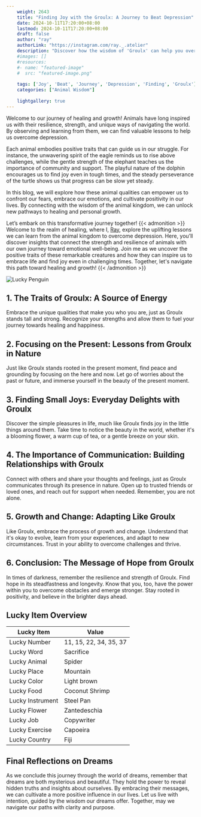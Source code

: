 ```yaml
---
    weight: 2643
    title: "Finding Joy with the Groulx: A Journey to Beat Depression"  # Assuming 'title' column exists
    date: 2024-10-11T17:20:00+08:00
    lastmod: 2024-10-11T17:20:00+08:00
    draft: false
    author: "ray"
    authorLink: "https://instagram.com/ray._.atelier"
    description: "Discover how the wisdom of 'Groulx' can help you overcome depression and find joy in your life journey."
    #images: []
    #resources:
    #- name: "featured-image"
    #  src: "featured-image.png"
    
    tags: ['Joy', 'Beat', 'Journey', 'Depression', 'Finding', 'Groulx']
    categories: ["Animal Wisdom"]
    
    lightgallery: true
---
```

    
Welcome to our journey of healing and growth! Animals have long inspired us with their resilience, strength, and unique ways of navigating the world. By observing and learning from them, we can find valuable lessons to help us overcome depression.

Each animal embodies positive traits that can guide us in our struggle. For instance, the unwavering spirit of the eagle reminds us to rise above challenges, while the gentle strength of the elephant teaches us the importance of community and support. The playful nature of the dolphin encourages us to find joy even in tough times, and the steady perseverance of the turtle shows us that progress can be slow yet steady.

In this blog, we will explore how these animal qualities can empower us to confront our fears, embrace our emotions, and cultivate positivity in our lives. By connecting with the wisdom of the animal kingdom, we can unlock new pathways to healing and personal growth.

Let’s embark on this transformative journey together!
{{< admonition >}}
Welcome to the realm of healing, where I, [Ray](https://instagram.com/ray._.atelier), explore the uplifting lessons we can learn from the animal kingdom to overcome depression. Here, you’ll discover insights that connect the strength and resilience of animals with our own journey toward emotional well-being. Join me as we uncover the positive traits of these remarkable creatures and how they can inspire us to embrace life and find joy even in challenging times. Together, let's navigate this path toward healing and growth!
{{< /admonition >}}

![Lucky Penguin](https://cdn.pixabay.com/photo/2024/09/07/02/34/penguins-9028827_1280.jpg "Lucky Penguin")

## 1. The Traits of Groulx: A Source of Energy
Embrace the unique qualities that make you who you are, just as Groulx stands tall and strong. Recognize your strengths and allow them to fuel your journey towards healing and happiness.

## 2. Focusing on the Present: Lessons from Groulx in Nature
Just like Groulx stands rooted in the present moment, find peace and grounding by focusing on the here and now. Let go of worries about the past or future, and immerse yourself in the beauty of the present moment.

## 3. Finding Small Joys: Everyday Delights with Groulx
Discover the simple pleasures in life, much like Groulx finds joy in the little things around them. Take time to notice the beauty in the world, whether it's a blooming flower, a warm cup of tea, or a gentle breeze on your skin.

## 4. The Importance of Communication: Building Relationships with Groulx
Connect with others and share your thoughts and feelings, just as Groulx communicates through its presence in nature. Open up to trusted friends or loved ones, and reach out for support when needed. Remember, you are not alone.

## 5. Growth and Change: Adapting Like Groulx
Like Groulx, embrace the process of growth and change. Understand that it's okay to evolve, learn from your experiences, and adapt to new circumstances. Trust in your ability to overcome challenges and thrive.

## 6. Conclusion: The Message of Hope from Groulx
In times of darkness, remember the resilience and strength of Groulx. Find hope in its steadfastness and longevity. Know that you, too, have the power within you to overcome obstacles and emerge stronger. Stay rooted in positivity, and believe in the brighter days ahead.


## Lucky Item Overview
| Lucky Item          | Value              |
|---------------|--------------------|
| Lucky Number        | 11, 15, 22, 34, 35, 37  |
| Lucky Word          | Sacrifice |
| Lucky Animal        | Spider |
| Lucky Place         | Mountain     |
| Lucky Color         | Light brown     |
| Lucky Food          | Coconut Shrimp      |
| Lucky Instrument    | Steel Pan |
| Lucky Flower        | Zantedeschia    |
| Lucky Job           | Copywriter       |
| Lucky Exercise      | Capoeira  |
| Lucky Country       | Fiji    |


##  Final Reflections on Dreams

As we conclude this journey through the world of dreams, remember that dreams are both mysterious and beautiful. They hold the power to reveal hidden truths and insights about ourselves. By embracing their messages, we can cultivate a more positive influence in our lives. Let us live with intention, guided by the wisdom our dreams offer. Together, may we navigate our paths with clarity and purpose.
